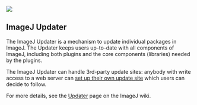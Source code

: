 [![](https://github.com/imagej/imagej-updater/actions/workflows/build-main.yml/badge.svg)](https://github.com/imagej/imagej-updater/actions/workflows/build-main.yml)

ImageJ Updater
--------------

The ImageJ Updater is a mechanism to update individual packages in ImageJ. The
Updater keeps users up-to-date with all components of ImageJ, including both
plugins and the core components (libraries) needed by the plugins.

The ImageJ Updater can handle 3rd-party update sites: anybody with write access
to a web server can [set up their own update
site](http://wiki.imagej.net/How_to_set_up_and_populate_an_update_site) which
users can decide to follow.

For more details, see the [Updater](http://wiki.imagej.net/Updater) page on the
ImageJ wiki.
